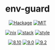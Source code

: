 <div align="center">

# env-guard

[![Hackage](https://img.shields.io/hackage/v/env-guard)](https://hackage.haskell.org/package/env-guard)
[![MIT](https://img.shields.io/github/license/tbidne/env-guard?color=blue)](https://opensource.org/licenses/MIT)

[![nix](https://img.shields.io/github/workflow/status/tbidne/env-guard/nix/main?label=nix%209.2&&logo=nixos&logoColor=85c5e7&labelColor=2f353c)](https://github.com/tbidne/env-guard/actions/workflows/nix_ci.yaml)
[![stack](https://img.shields.io/github/workflow/status/tbidne/env-guard/stack/main?label=stack%2019&logoColor=white&labelColor=2f353c)](https://github.com/tbidne/env-guard/actions/workflows/stack_ci.yaml)
[![style](https://img.shields.io/github/workflow/status/tbidne/env-guard/style/main?label=style&logoColor=white&labelColor=2f353c)](https://github.com/tbidne/env-guard/actions/workflows/style_ci.yaml)

[![8.10](https://img.shields.io/github/workflow/status/tbidne/env-guard/8.10/main?label=8.10&logo=haskell&logoColor=904d8c&labelColor=2f353c)](https://github.com/tbidne/env-guard/actions/workflows/ghc_8-10.yaml)
[![9.0](https://img.shields.io/github/workflow/status/tbidne/env-guard/9.0/main?label=9.0&logo=haskell&logoColor=904d8c&labelColor=2f353c)](https://github.com/tbidne/env-guard/actions/workflows/ghc_9-0.yaml)
[![9.2](https://img.shields.io/github/workflow/status/tbidne/env-guard/9.2/main?label=9.2&logo=haskell&logoColor=904d8c&labelColor=2f353c)](https://github.com/tbidne/env-guard/actions/workflows/ghc_9-2.yaml)

</div>